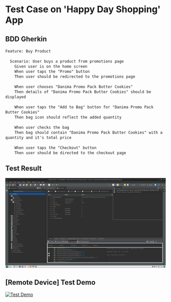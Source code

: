 # Test Case on 'Happy Day Shopping' App

## BDD Gherkin

```gherkin
Feature: Buy Product

  Scenario: User buys a product from promotions page
    Given user is on the home screen
    When user taps the "Promo" button
    Then user should be redirected to the promotions page

    When user chooses "Danima Promo Pack Butter Cookies"
    Then details of "Danima Promo Pack Butter Cookies" should be displayed

    When user taps the "Add to Bag" button for "Danima Promo Pack Butter Cookies"
    Then bag icon should reflect the added quantity

    When user checks the bag
    Then bag should contain "Danima Promo Pack Butter Cookies" with a quantity and it's total price

    When user taps the "Checkout" button
    Then user should be directed to the checkout page
```

## Test Result

![Test Result](test-result.png)

## [Remote Device] Test Demo

[![Test Demo](https://img.youtube.com/vi/NB6iWnI4emg/maxresdefault.jpg)](https://www.youtube.com/watch?v=NB6iWnI4emg)
